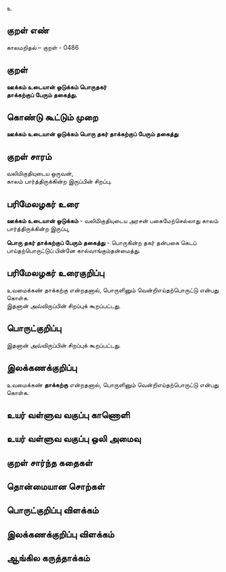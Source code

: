 உ

## குறள் எண் 

காலமறிதல்  – குறள் - 0486  

## குறள் 

**ஊக்கம் உடையான் ஒடுக்கம் பொருதகர்  
தாக்கற்குப் பேரும் தகைத்து.**

## கொண்டு கூட்டும் முறை

**ஊக்கம் உடையான் ஒடுக்கம் பொரு தகர் தாக்கற்குப் பேரும் தகைத்து** 
 
## குறள் சாரம் 

வலிமிகுதியுடைய ஒருவன்,  
காலம் பார்த்திருக்கின்ற இருப்பின் சிறப்பு.  

## பரிமேலழகர் உரை

**ஊக்கம் உடையான் ஒடுக்கம்** - வலிமிகுதியுடைய அரசன் பகைமேற்செல்லாது காலம் பார்த்திருக்கின்ற இருப்பு,  

**பொரு தகர் தாக்கற்குப் பேரும் தகைத்து** - பொருகின்ற தகர் தன்பகை கெடப் பாய்தற்பொருட்டுப் பின்னே கால்வாங்கும்தன்மைத்து. 

## பரிமேலழகர் உரைகுறிப்பு   

உவமைக்கண் தாக்கற்கு என்றதனால், பொருளினும் வென்றிஎய்தற்பொருட்டு என்பது கொள்க.  
இதனான் அவ்விருப்பின் சிறப்புக் கூறப்பட்டது.    

## பொருட்குறிப்பு 

இதனான் அவ்விருப்பின் சிறப்புக் கூறப்பட்டது.    

## இலக்கணக்குறிப்பு  

உவமைக்கண் **தாக்கற்கு** என்றதனால், பொருளினும் வென்றிஎய்தற்பொருட்டு என்பது கொள்க.    

## உயர் வள்ளுவ வகுப்பு காணொளி


## உயர் வள்ளுவ வகுப்பு ஒலி அமைவு 

 
## குறள் சார்ந்த கதைகள் 


## தொன்மையான சொற்கள்


## பொருட்குறிப்பு விளக்கம்


## இலக்கணக்குறிப்பு விளக்கம்


## ஆங்கில கருத்தாக்கம் 


